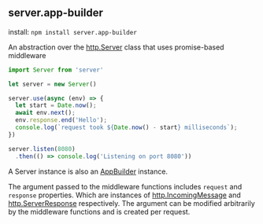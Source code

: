 ## server.app-builder

install: `npm install server.app-builder`

An abstraction over the [http.Server] class that uses promise-based middleware

```javascript
import Server from 'server'

let server = new Server()

server.use(async (env) => {
  let start = Date.now();
  await env.next();
  env.response.end('Hello');
  console.log(`request took ${Date.now() - start} milliseconds`);
})

server.listen(8080)
  .then(() => console.log('Listening on port 8080'))
```

A Server instance is also an [AppBuilder] instance.

The argument passed to the middleware functions includes `request` and `response` properties. Which are instances of [http.IncomingMessage] and [http.ServerResponse] respectively. The argument can be modified arbitrarily by the middleware functions and is created per request.


[http.IncomingMessage]: https://iojs.org/api/http.html#http_http_incomingmessage
[http.ServerResponse]: https://iojs.org/api/http.html#http_class_http_serverresponse
[http.Server]: https://iojs.org/api/http.html#http_class_http_server
[AppBuilder]: https://github.com/calebboyd/app-builder

